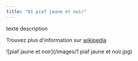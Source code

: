 ```yaml
---
title: "01 piaf jaune et noir"
---
```

texte description



Trouvez plus d'information sur [wikipedia](https://fr.wikipedia.org/wiki/%C3%89dith_Piaf)


![piaf jaune et noir](/images/1 piaf jaune et noir.jpg)